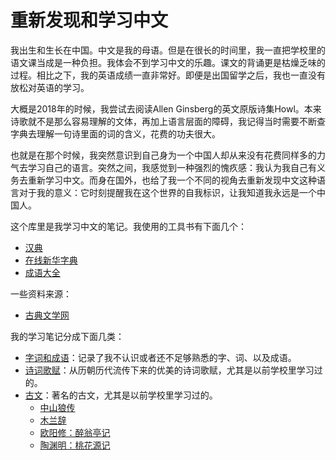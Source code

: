 # 重新发现和学习中文

我出生和生长在中国。中文是我的母语。但是在很长的时间里，我一直把学校里的语文课当成是一种负担。我体会不到学习中文的乐趣。课文的背诵更是枯燥乏味的过程。相比之下，我的英语成绩一直非常好。即便是出国留学之后，我也一直没有放松对英语的学习。

大概是2018年的时候，我尝试去阅读Allen Ginsberg的英文原版诗集Howl。本来诗歌就不是那么容易理解的文体，再加上语言层面的障碍，我记得当时需要不断查字典去理解一句诗里面的词的含义，花费的功夫很大。

也就是在那个时候，我突然意识到自己身为一个中国人却从来没有花费同样多的力气去学习自己的语言。突然之间，我感觉到一种强烈的愧疚感：我认为我自己有义务去重新学习中文。而身在国外，也给了我一个不同的视角去重新发现中文这种语言对于我的意义：它时刻提醒我在这个世界的自我标识，让我知道我永远是一个中国人。

这个库里是我学习中文的笔记。我使用的工具书有下面几个：

- [汉典](https://www.zdic.net/)
- [在线新华字典](http://xh.5156edu.com/)
- [成语大全](https://www.zjrze.cn/)

一些资料来源：

- [古典文学网](https://www.gdwxcn.com/)

我的学习笔记分成下面几类：

- [字词和成语](./字词和成语.md)：记录了我不认识或者还不足够熟悉的字、词、以及成语。
- [诗词歌赋](./诗词歌赋.md)：从历朝历代流传下来的优美的诗词歌赋，尤其是以前学校里学习过的。
- [古文](./古文)：著名的古文，尤其是以前学校里学习过的。
  - [中山狼传](./古文/中山狼传.md)
  - [木兰辞](./古文/木兰辞.md)
  - [欧阳修：醉翁亭记](./古文/欧阳修_醉翁亭记.md)
  - [陶渊明：桃花源记](./古文/陶渊明_桃花源记.md)
